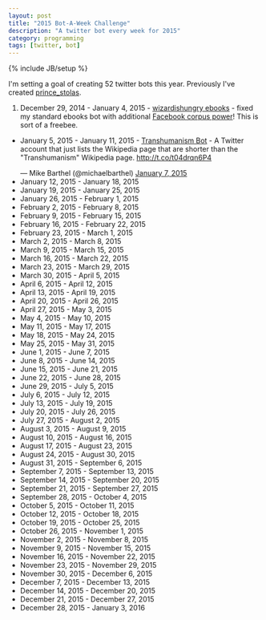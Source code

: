 ```yaml
---
layout: post
title: "2015 Bot-A-Week Challenge"
description: "A twitter bot every week for 2015"
category: programming
tags: [twitter, bot]
---
```

{% include JB/setup %}

I'm setting a goal of creating 52 twitter bots this year. Previously I've created [prince_stolas](https://twitter.com/prince_stolas).

1. December 29, 2014 - January 4, 2015 - [wizardishungry ebooks](https://twitter.com/wizardis_ebooks) - fixed my standard ebooks bot with additional [Facebook corpus power](https://github.com/WIZARDISHUNGRY/facebook-corpus)! This is sort of a freebee.
+ January 5, 2015 - January 11, 2015 - [Transhumanism Bot](https://twitter.com/Transhuman_bot) - <quote>A Twitter account that just lists the Wikipedia page that are shorter than the &quot;Transhumanism&quot; Wikipedia page. <a href="http://t.co/t04drqn6P4">http://t.co/t04drqn6P4</a></p>&mdash; Mike Barthel (@michaelbarthel) <a href="https://twitter.com/michaelbarthel/status/552869548563890179">January 7, 2015</a>
+ January 12, 2015 - January 18, 2015
+ January 19, 2015 - January 25, 2015
+ January 26, 2015 - February 1, 2015
+ February 2, 2015 - February 8, 2015
+ February 9, 2015 - February 15, 2015
+ February 16, 2015 - February 22, 2015
+ February 23, 2015 - March 1, 2015
+ March 2, 2015 - March 8, 2015
+ March 9, 2015 - March 15, 2015
+ March 16, 2015 - March 22, 2015
+ March 23, 2015 - March 29, 2015
+ March 30, 2015 - April 5, 2015
+ April 6, 2015 - April 12, 2015
+ April 13, 2015 - April 19, 2015
+ April 20, 2015 - April 26, 2015
+ April 27, 2015 - May 3, 2015
+ May 4, 2015 - May 10, 2015
+ May 11, 2015 - May 17, 2015
+ May 18, 2015 - May 24, 2015
+ May 25, 2015 - May 31, 2015
+ June 1, 2015 - June 7, 2015
+ June 8, 2015 - June 14, 2015
+ June 15, 2015 - June 21, 2015
+ June 22, 2015 - June 28, 2015
+ June 29, 2015 - July 5, 2015
+ July 6, 2015 - July 12, 2015
+ July 13, 2015 - July 19, 2015
+ July 20, 2015 - July 26, 2015
+ July 27, 2015 - August 2, 2015
+ August 3, 2015 - August 9, 2015
+ August 10, 2015 - August 16, 2015
+ August 17, 2015 - August 23, 2015
+ August 24, 2015 - August 30, 2015
+ August 31, 2015 - September 6, 2015
+ September 7, 2015 - September 13, 2015
+ September 14, 2015 - September 20, 2015
+ September 21, 2015 - September 27, 2015
+ September 28, 2015 - October 4, 2015
+ October 5, 2015 - October 11, 2015
+ October 12, 2015 - October 18, 2015
+ October 19, 2015 - October 25, 2015
+ October 26, 2015 - November 1, 2015
+ November 2, 2015 - November 8, 2015
+ November 9, 2015 - November 15, 2015
+ November 16, 2015 - November 22, 2015
+ November 23, 2015 - November 29, 2015
+ November 30, 2015 - December 6, 2015
+ December 7, 2015 - December 13, 2015
+ December 14, 2015 - December 20, 2015
+ December 21, 2015 - December 27, 2015
+ December 28, 2015 - January 3, 2016
